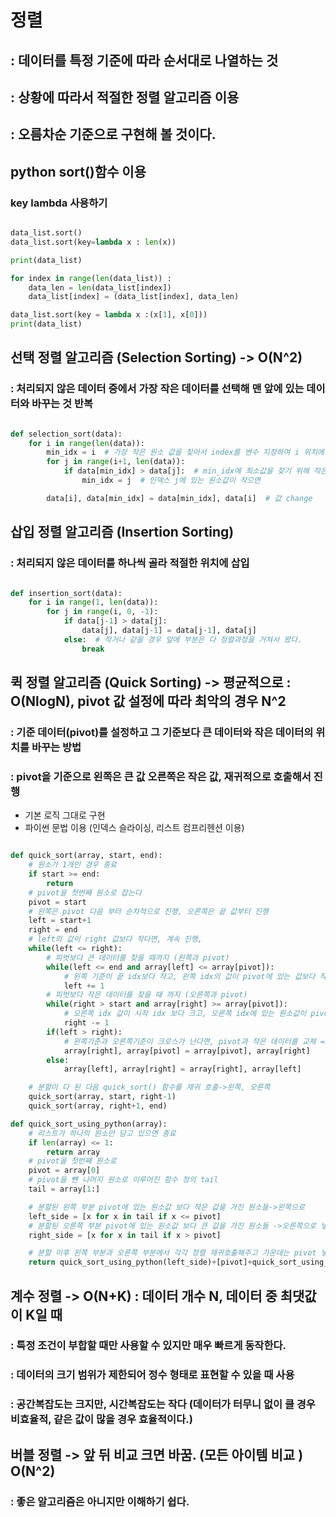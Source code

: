 # 정렬 

## : 데이터를 특정 기준에 따라 순서대로 나열하는 것
## : 상황에 따라서 적절한 정렬 알고리즘 이용
## : 오름차순 기준으로 구현해 볼 것이다.

## python sort()함수 이용

### key lambda 사용하기

```python

data_list.sort()
data_list.sort(key=lambda x : len(x))

print(data_list)

for index in range(len(data_list)) : 
    data_len = len(data_list[index])
    data_list[index] = (data_list[index], data_len)

data_list.sort(key = lambda x :(x[1], x[0]))
print(data_list)


```
## 선택 정렬 알고리즘 (Selection Sorting) -> O(N^2)
### : 처리되지 않은 데이터 중에서 가장 작은 데이터를 선택해 맨 앞에 있는 데이터와 바꾸는 것 반복

```python

def selection_sort(data):
    for i in range(len(data)):
        min_idx = i  # 가장 작은 원소 값을 찾아서 index를 변수 지정하여 i 위치에 있는 값과 원소값 바꾸기
        for j in range(i+1, len(data)):
            if data[min_idx] > data[j]:  # min_idx에 최소값을 찾기 위해 작은 값이 나오면 바꿔주기 위한 조건문
                min_idx = j  # 인덱스 j에 있는 원소값이 작으면

        data[i], data[min_idx] = data[min_idx], data[i]  # 값 change

```

## 삽입 정렬 알고리즘 (Insertion Sorting) 

### : 처리되지 않은 데이터를 하나씩 골라 적절한 위치에 삽입 

```python

def insertion_sort(data):
    for i in range(1, len(data)):
        for j in range(i, 0, -1):
            if data[j-1] > data[j]:
                data[j], data[j-1] = data[j-1], data[j]
            else:  # 작거나 같을 경우 앞에 부분은 다 정렬과정을 거쳐서 왔다.
                break


```

## 퀵 정렬 알고리즘 (Quick Sorting) -> 평균적으로 : O(NlogN), pivot 값 설정에 따라 최악의 경우 N^2
### : 기준 데이터(pivot)를 설정하고 그 기준보다 큰 데이터와 작은 데이터의 위치를 바꾸는 방법
### : pivot을 기준으로 왼쪽은 큰 값 오른쪽은 작은 값, 재귀적으로 호출해서 진행

- 기본 로직 그대로 구현
- 파이썬 문법 이용 (인덱스 슬라이싱, 리스트 컴프리헨션 이용)

```python

def quick_sort(array, start, end):
    # 원소가 1개인 경우 종료
    if start >= end:
        return
    # pivot을 첫번째 원소로 잡는다
    pivot = start
    # 왼쪽은 pivot 다음 부터 순차적으로 진행, 오른쪽은 끝 값부터 진행
    left = start+1
    right = end
    # left의 값이 right 값보다 작다면, 계속 진행,
    while(left <= right):
        # 피벗보다 큰 데이터를 찾을 때까지 (왼쪽과 pivot)
        while(left <= end and array[left] <= array[pivot]):
            # 왼쪽 기준이 끝 idx보다 작고, 왼쪽 idx의 값이 pivot에 있는 값보다 작으면 왼쪽을 한 칸 +1
            left += 1
        # 피벗보다 작은 데이터를 찾을 때 까지 (오른쪽과 pivot)
        while(right > start and array[right] >= array[pivot]):
            # 오른쪽 idx 값이 시작 idx 보다 크고, 오른쪽 idx에 있는 원소값이 pivot에 있는 원소 값보다 크면 오른쪽을 -1
            right -= 1
        if(left > right):
            # 왼쪽기준과 오른쪽기준이 크로스가 난다면, pivot과 작은 데이터를 교체 => 이렇게 하면 pivot과 작은데이터(right 크로스가 일어나서)를 바꿔주니까 pivot을 기준으로 왼쪽은 pivot보다 작은 값, 오른쪽은 pivot 보다 큰값이 된다.
            array[right], array[pivot] = array[pivot], array[right]
        else:
            array[left], array[right] = array[right], array[left]

    # 분할이 다 된 다음 quick_sort() 함수를 재귀 호출->왼쪽, 오른쪽
    quick_sort(array, start, right-1)
    quick_sort(array, right+1, end)

def quick_sort_using_python(array):
    # 리스트가 하나의 원소만 담고 있으면 종료
    if len(array) <= 1:
        return array
    # pivot을 첫번째 원소로
    pivot = array[0]
    # pivot을 뺀 나머지 원소로 이루어진 함수 정의 tail
    tail = array[1:]

    # 분할된 왼쪽 부분 pivot에 있는 원소값 보다 작은 값을 가진 원소들->왼쪽으로
    left_side = [x for x in tail if x <= pivot]
    # 분할된 오른쪽 부분 pivot에 있는 원소값 보다 큰 값을 가진 원소들 ->오른쪽으로 넣기
    right_side = [x for x in tail if x > pivot]

    # 분할 이후 왼쪽 부분과 오른쪽 부분에서 각각 정렬 재귀호출해주고 가운데는 pivot 넣고 전체 리스트 반환
    return quick_sort_using_python(left_side)+[pivot]+quick_sort_using_python(right_side)

```

## 계수 정렬 -> O(N+K) : 데이터 개수 N, 데이터 중 최댓값이 K일 때
### : 특정 조건이 부합할 때만 사용할 수 있지만 매우 빠르게 동작한다.
### : 데이터의 크기 범위가 제한되어 정수 형태로 표현할 수 있을 때 사용 
### : 공간복잡도는 크지만, 시간복잡도는 작다 (데이터가 터무니 없이 클 경우 비효율적, 같은 값이 많을 경우 효율적이다.)

## 버블 정렬 -> 앞 뒤 비교 크면 바꿈. (모든 아이템 비교 ) O(N^2)
### : 좋은 알고리즘은 아니지만 이해하기 쉽다.